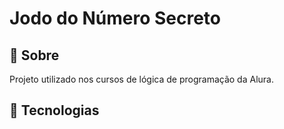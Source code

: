 <h1> Jodo do Número Secreto</h1>

<h2>📝 Sobre</h2>
<p> Projeto utilizado nos cursos de lógica de programação da Alura.</p>

## 🚀 Tecnologias
<div>
    <img scr="https://img.shields.io/badge/HTML-239120?style=for-the-badge&logo=html5&logoColor=white">
    <img scr="https://img.shields.io/badge/CSS-239120?style=for-the-badge&logo=css3&logoColor=white">
    <img scr="https://img.shields.io/badge/JavaScript-F7DF1E?style=for-the-badge&logo=javascript&logoColor=white">
</div>

